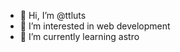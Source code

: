 - 👋 Hi, I’m @ttluts
- 👀 I’m interested in web development
- 🌱 I’m currently learning astro

<!---
ttluts/ttluts is a ✨ special ✨ repository because its `README.md` (this file) appears on your GitHub profile.
You can click the Preview link to take a look at your changes.
--->
